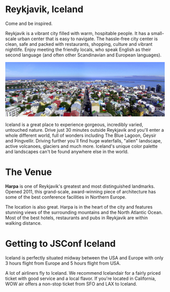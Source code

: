 # Reykjavik, Iceland

Come and be inspired.

Reykjavik is a vibrant city filled with warm, hospitable people. It has a small-scale urban center that is easy to navigate. The hassle-free city center is clean, safe and packed with restaurants, shopping, culture and vibrant nightlife. Enjoy meeting the friendly locals, who speak English as their second language (and often other Scandinavian and European languages).

![Reykjavik](/images/reykjavik.jpg)

Iceland is a great place to experience gorgeous, incredibly varied, untouched nature. Drive just 30 minutes outside Reykjavik and you'll enter a whole different world, full of wonders including The Blue Lagoon, Geysir and Þingvellir. Driving further you´ll find huge waterfalls, "alien" landscape, active volcanoes, glaciers and much more. Iceland's unique color palette and landscapes can't be found anywhere else in the world.

# The Venue

**Harpa** is one of Reykjavik's greatest and most distinguished landmarks. Opened 2011, this grand-scale, award-winning piece of architecture has some of the best conference facilities in Northern Europe.

The location is also great. Harpa is in the heart of the city and features stunning views of the surrounding mountains and the North Atlantic Ocean. Most of the best hotels, restaurants and pubs in Reykjavik are within walking distance.

# Getting to JSConf Iceland

Iceland is perfectly situated midway between the USA and Europe with only 3 hours flight from Europe and 5 hours flight from USA.

A lot of airliners fly to Iceland. We recommend Icelandair for a fairly priced ticket with good service and a local flavor. If you're located in California, WOW air offers a non-stop ticket from SFO and LAX to Iceland.

